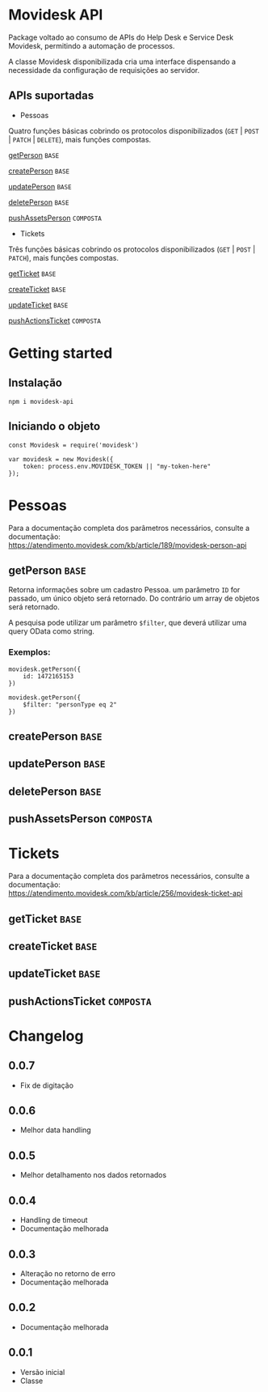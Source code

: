 # Movidesk API

Package voltado ao consumo de APIs do Help Desk e Service Desk Movidesk, permitindo a automação de processos. 

A classe Movidesk disponibilizada cria uma interface dispensando a necessidade da configuração de requisições ao servidor.

## APIs suportadas

- Pessoas

Quatro funções básicas cobrindo os protocolos disponibilizados (`GET` | `POST` | `PATCH` | `DELETE`), mais funções compostas.

[getPerson](#getPerson) `BASE`

[createPerson](#createPerson) `BASE`

[updatePerson](#updatePerson) `BASE`

[deletePerson](#deletePerson) `BASE`

[pushAssetsPerson](#pushAssetsPerson) `COMPOSTA`

- Tickets

Três funções básicas cobrindo os protocolos disponibilizados (`GET` | `POST` | `PATCH`), mais funções compostas.

[getTicket](#getTicket) `BASE`

[createTicket](#createTicket) `BASE`

[updateTicket](#updateTicket) `BASE`

[pushActionsTicket](#pushActionsTicket) `COMPOSTA`

# Getting started

## Instalação

```
npm i movidesk-api
```

## Iniciando o objeto
```
const Movidesk = require('movidesk')

var movidesk = new Movidesk({
	token: process.env.MOVIDESK_TOKEN || "my-token-here"
});
```

# Pessoas

Para a documentação completa dos parâmetros necessários, consulte a documentação:
https://atendimento.movidesk.com/kb/article/189/movidesk-person-api

## getPerson `BASE`

Retorna informações sobre um cadastro Pessoa. um parâmetro `ID` for passado, um único objeto será retornado. Do contrário um array de objetos será retornado.

A pesquisa pode utilizar um parâmetro `$filter`, que deverá utilizar uma query OData como string. 

### Exemplos:
```
movidesk.getPerson({
	id: 1472165153
})
```

```
movidesk.getPerson({
	$filter: "personType eq 2"
})
```

## createPerson `BASE`

## updatePerson `BASE`

## deletePerson `BASE`

## pushAssetsPerson `COMPOSTA`

# Tickets

Para a documentação completa dos parâmetros necessários, consulte a documentação:
https://atendimento.movidesk.com/kb/article/256/movidesk-ticket-api

## getTicket `BASE`

## createTicket `BASE`

## updateTicket `BASE`

## pushActionsTicket `COMPOSTA`

# Changelog

## 0.0.7

- Fix de digitação

## 0.0.6

- Melhor data handling

## 0.0.5

- Melhor detalhamento nos dados retornados

## 0.0.4

- Handling de timeout
- Documentação melhorada

## 0.0.3

- Alteração no retorno de erro
- Documentação melhorada

## 0.0.2

- Documentação melhorada

## 0.0.1

- Versão inicial
- Classe 
